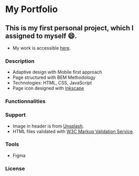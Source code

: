 # My Portfolio

## This is my first personal project, which I assigned to myself :smile:.

* My work is accessible [here](https://abra-sena.github.io/portfolio/).

### Description

* Adaptive design with Mobile first approach
* Page structured with BEM Methodology
* Technologies: HTML, CSS, JavaScript
* Page icon designed with [Inkscape](https://inkscape.org)


### Functionnalities


### Support
* Image in header is from [Unsplash](https://unsplash.com/).
* HTML files validated with [W3C Markup Validation Service](https://validator.w3.org/#validate_by_upload).


### Tools
* Figma

### License

